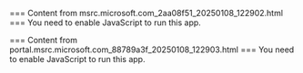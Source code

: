 === Content from msrc.microsoft.com_2aa08f51_20250108_122902.html ===
You need to enable JavaScript to run this app.

=== Content from portal.msrc.microsoft.com_88789a3f_20250108_122903.html ===
You need to enable JavaScript to run this app.
